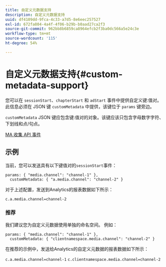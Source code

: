```yaml
---
title: 自定义元数据支持
description: 自定义元数据支持
uuid: df4109dd-9fca-4c33-a7d5-8e6eec257527
exl-id: 672fa804-4a4f-4f06-b29b-b0aad27ca2f3
source-git-commit: 962bb8b6859ca8964efcb2f3ba0dc566a5e24c3e
workflow-type: tm+mt
source-wordcount: '115'
ht-degree: 54%

---
```


# 自定义元数据支持{#custom-metadata-support}

您可以在 `sessionStart`、`chapterStart` 和 `adStart` 事件中提供自定义键:值对。此信息必须在 JSON 键 `customMetadata` 中提供，该键位于 `params` 键旁边。

`customMetadata` JSON 键应包含键:值对的对象。该键应该只包含字母数字字符、下划线和点/句点。

[MA 收集 API 事件](/help/media-collection-api/mc-api-ref/mc-api-events-req.md)

## 示例

当前，您可以发送具有以下键值对的`sessionStart`事件：

```
params: { "media.channel": "channel-1" },
  customMetadata: { "a.media.channel": "channel-2" }
```

对于上述配置，发送到Analytics的报表数据如下所示：

`c.a.media.channel=channel-2`

### 推荐

我们建议您为自定义元数据使用单独的命名空间。 例如：

```
params: { "media.channel": "channel-1" },
  customMetadata: { "clientnamespace.media.channel": "channel-2" }
```

在推荐的示例中，发送给Analytics的自定义元数据的报表数据如下所示：

`c.a.media.channel=channel-1`
`c.clientnamespace.media.channel=channel-2`
